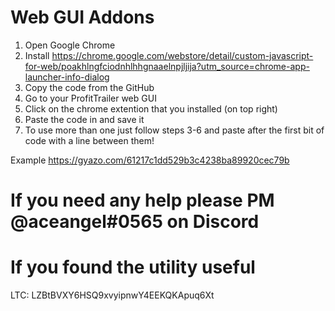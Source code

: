 # Web GUI Addons
1. Open Google Chrome
2. Install https://chrome.google.com/webstore/detail/custom-javascript-for-web/poakhlngfciodnhlhhgnaaelnpjljija?utm_source=chrome-app-launcher-info-dialog
3. Copy the code from the GitHub
4. Go to your ProfitTrailer web GUI
5. Click on the chrome extention that you installed (on top right)
6. Paste the code in and save it
7. To use more than one just follow steps 3-6 and paste after the first bit of code with a line between them!

Example https://gyazo.com/61217c1dd529b3c4238ba89920cec79b

# If you need any help please PM @aceangel#0565 on Discord

# If you found the utility useful

LTC: LZBtBVXY6HSQ9xvyipnwY4EEKQKApuq6Xt
